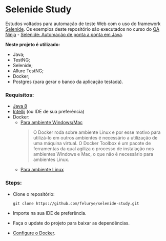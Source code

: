 # Selenide Study

Estudos voltados para automação de teste Web com o uso do framework [Selenide](https://selenide.org/index.html). Os exemplos deste repositório são executados no curso do [QA Ninja](https://www.qaninja.com.br/) - [Selenide: Automação de ponta a ponta em Java](https://dojo.qaninja.com.br/curso/selenide-java/).

**Neste projeto é utilizado:**

* Java;
* TestNG;
* Selenide;
* Allure TestNG;
* Docker;
* Postgres (para gerar o banco da aplicação testada).

### Requisitos:

* [Java 8](https://www.oracle.com/java/technologies/javase-jre8-downloads.html)
* [Intellij](https://www.jetbrains.com/pt-br/idea/download/#section=windows) (ou IDE de sua preferência)
* Docker:
    * [Para ambiente Windows/Mac](https://github.com/docker/toolbox/releases)
      > O Docker roda sobre ambiente Linux e por esse motivo para utilizá-lo em outros ambientes é necessário a utilização de uma máquina virtual.
      O Docker Toolbox é um pacote de ferramentas da qual agiliza o processo de instalação nos ambientes Windows e Mac, o que não é necessário para 
      ambientes Linux.
    * [Para ambiente Linux](https://www.docker.com/get-started)

### Steps:

* Clone o repositório:
  
  ``git clone https://github.com/felurye/selenide-study.git``

* Importe na sua IDE de preferência.

* Faça o update do projeto para baixar as dependências.

* [Configure o Docker](https://github.com/felurye/selenide-study/blob/master/notes/ConfigDocker.md).
